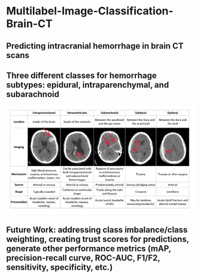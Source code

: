 # Multilabel-Image-Classification-Brain-CT

## Predicting intracranial hemorrhage in brain CT scans

## Three different classes for hemorrhage subtypes: epidural, intraparenchymal, and subarachnoid

![example](https://github.com/DrewAfromsky/Multilabel-Image-Classification-Brain-CT/blob/master/ich.png "example") 

## Future Work: addressing class imbalance/class weighting, creating trust scores for predictions, generate other performance metrics (mAP, precision-recall curve, ROC-AUC, F1/F2, sensitivity, specificity, etc.)
